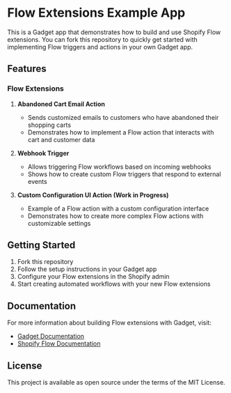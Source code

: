 # Flow Extensions Example App

This is a Gadget app that demonstrates how to build and use Shopify Flow extensions. You can fork this repository to quickly get started with implementing Flow triggers and actions in your own Gadget app.

## Features

### Flow Extensions

1. **Abandoned Cart Email Action**
   - Sends customized emails to customers who have abandoned their shopping carts
   - Demonstrates how to implement a Flow action that interacts with cart and customer data

2. **Webhook Trigger**
   - Allows triggering Flow workflows based on incoming webhooks
   - Shows how to create custom Flow triggers that respond to external events

3. **Custom Configuration UI Action (Work in Progress)**
   - Example of a Flow action with a custom configuration interface
   - Demonstrates how to create more complex Flow actions with customizable settings

## Getting Started

1. Fork this repository
2. Follow the setup instructions in your Gadget app
3. Configure your Flow extensions in the Shopify admin
4. Start creating automated workflows with your new Flow extensions

## Documentation

For more information about building Flow extensions with Gadget, visit:
- [Gadget Documentation](https://docs.gadget.dev)
- [Shopify Flow Documentation](https://shopify.dev/docs/apps/flow)

## License

This project is available as open source under the terms of the MIT License.
